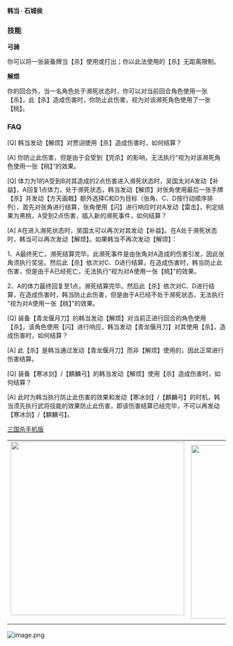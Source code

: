 
#### 韩当 · 石城侯  

### 技能

**弓骑**

你可以将一张装备牌当【杀】使用或打出；你以此法使用的【杀】无距离限制。

**解烦**

你的回合外，当一名角色处于濒死状态时，你可以对当前回合角色使用一张【杀】，此【杀】造成伤害时，你防止此伤害，视为对该濒死角色使用了一张【桃】。

### FAQ

[Q] 韩当发动【解烦】对贾诩使用【杀】造成伤害时，如何结算？

[A] 你防止此伤害，但是由于会受到【完杀】的影响，无法执行“视为对该濒死角色使用一张【桃】”的效果。



[Q] 体力为1的A受到B对其造成的2点伤害进入濒死状态时，吴国太对A发动【补益】，A回复1点体力，处于濒死状态，韩当发动【解烦】对张角使用最后一张手牌【杀】并发动【方天画戟】额外选择C和D为目标（张角、C、D按行动顺序排列），首先对张角进行结算，张角使用【闪】进行响应时对A发动【雷击】，判定结果为黑桃，A受到2点伤害，插入新的濒死事件，如何结算？

[A] A在进入濒死状态时，吴国太可以再次对其发动【补益】。在A处于濒死状态时，韩当可以再次发动【解烦】。如果韩当不再次发动【解烦】：

1、A最终死亡，濒死结算完毕。此濒死事件是由张角对A造成的伤害引发，因此张角须执行奖惩。然后此【杀】依次对C、D进行结算，在造成伤害时，韩当防止此伤害，但是由于A已经死亡，无法执行“视为对A使用一张【桃】”的效果。

2、A的体力最终回复至1点，濒死结算完毕。然后此【杀】依次对C、D进行结算，在造成伤害时，韩当防止此伤害，但是由于A已经不处于濒死状态，无法执行 “视为对A使用一张【桃】”的效果。



[Q] 装备【青龙偃月刀】的韩当发动【解烦】对当前正进行回合的角色使用【杀】，该角色使用【闪】进行响应，韩当发动【青龙偃月刀】对其使用【杀】，造成伤害时，如何结算？

[A] 此【杀】是韩当通过发动【青龙偃月刀】而非【解烦】使用的，因此正常进行伤害结算。



[Q] 装备【寒冰剑】/【麒麟弓】的韩当发动【解烦】使用【杀】造成伤害时，如何结算？

[A] 此时为韩当执行防止此伤害的效果和发动【寒冰剑】/【麒麟弓】的时机，韩当须先执行武将技能的效果防止此伤害，即该伤害结算已经完毕，不可以再发动【寒冰剑】/【麒麟弓】。


 [三国杀手机版](https://apps.apple.com/cn/app/%E4%B8%89%E5%9B%BD%E6%9D%80%E9%97%AE%E9%A2%98%E7%AD%94%E7%96%91/id527602078)
    <div style="text-align: center"><table><tr>
    <td style="text-align: center">
<img src="https://is4-ssl.mzstatic.com/image/thumb/PurpleSource116/v4/1b/38/06/1b380673-fa07-7d70-76af-cc625e8e7894/97f20edf-1616-4b93-9e88-fbaebfe22faf_page-0.jpg/460x0w.webp" height="400">
</td>
<td style="text-align: center">
<img src="https://is5-ssl.mzstatic.com/image/thumb/PurpleSource126/v4/f6/ae/05/f6ae053d-def3-e9be-a991-74954202adad/7a500a3f-0dc0-4c7a-8287-6eed7e11d2b4_page-1.jpg/460x0w.webp" height="400">
</td>
<td style="text-align: center">
<img src="https://is2-ssl.mzstatic.com/image/thumb/PurpleSource126/v4/f3/38/97/f33897de-2a22-ec13-1832-60c35c10fe7c/7fbfdcd6-9f03-45ce-8dc1-bad59b0e5f5d_page-2.jpg/460x0w.webp" height="400">
</td>
<td style="text-align: center">
<img src="https://is2-ssl.mzstatic.com/image/thumb/PurpleSource116/v4/7c/bf/db/7cbfdbb7-8d99-a661-c3a7-bc4e3fdb840a/5e805d5e-b991-4341-bdf6-233a5dd8d703_page-3.jpg/460x0w.webp" height="400">
</td>
</tr>
</table>
</div>
    
 ![image.png](https://s2.loli.net/2022/01/10/Z85EF3hBpvU41oI.png)
